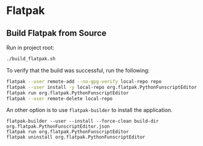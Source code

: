 # Flatpak

## Build Flatpak from Source

Run in project root:

```bash
./build_flatpak.sh
```

To verify that the build was successful, run the following:

```bash
flatpak --user remote-add --no-gpg-verify local-repo repo
flatpak --user install -y local-repo org.flatpak.PythonFunscriptEditor
flatpak run org.flatpak.PythonFunscriptEditor
flatpak --user remote-delete local-repo
```

An other option is to use `flatpak-builder` to install the application.

```
flatpak-builder --user --install --force-clean build-dir org.flatpak.PythonFunscriptEditor.json
flatpak run org.flatpak.PythonFunscriptEditor
flatpak uninstall org.flatpak.PythonFunscriptEditor
```
